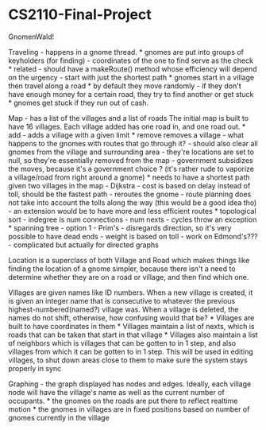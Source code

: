 # CS2110-Final-Project

GnomenWald!

Traveling - happens in a gnome thread.
	* gnomes are put into groups of keyholders (for finding)
		- coordinates of the one to find serve as the check
	* related - should have a makeRoute() method whose efficiency will depend on the urgency
		- start with just the shortest path
	* gnomes start in a village then travel along a road
	* by default they move randomly
		- if they don't have enough money for a certain road, they try to find another or get stuck
	* gnomes get stuck if they run out of cash. 

Map - has a list of the villages and a list of roads
The initial map is built to have 16 villages. Each village added has one road in, and one road out.
	* add - adds a village with a given limit
	* remove removes a village - what happens to the gnomes with routes that go through it?
		- should also clear all gnomes from the village and surrounding area
		- they're locations are set to null, so they're essentially removed from the map
		- government subsidizes the moves, because it's a government choice ?
			(it's rather rude to vaporize a village/road from right around a gnome)
	* needs to have a shortest path given two villages in the map
		- Dijkstra - cost is based on delay instead of toll, should be the fastest path
		- reroutes the gnome
		- route planning does not take into account the tolls along the way (this would be a good idea tho)
		- an extension would be to have more and less efficient routes
	* topological sort
		- indegree is num connections - num nexts 
		- cycles throw an exception
	* spanning tree
		- option 1 - Prim's - disregards direction, so it's very possible to have dead ends
		- weight is based on toll
		- work on Edmond's??? - complicated but actually for directed graphs

Location is a superclass of both Village and Road which makes things like finding the location of a gnome
simpler, because there isn't a need to determine whether they are on a road or village, and then find which
one.

Villages are given names like ID numbers. When a new village is created, it is given an integer name that is
consecutive to whatever the previous highest-numbered(named?) village was. When a village is deleted, the
names do not shift, otherwise, how confusing would that be?
	* Villages are built to have coordinates in them
	* Villages maintain a list of nexts, which is roads that can be taken that start in that village
	* Villages also maintain a list of neighbors which is villages that can be gotten to in 1 step, and also
	villages from which it can be gotten to in 1 step. This will be used in editing villages, to shut down
	areas close to them to make sure the system stays properly in sync

Graphing - the graph displayed has nodes and edges. Ideally, each village node will have the village's name
as well as the current number of occupants.
	* the gnomes on the roads are put there to reflect realtime motion
	* the gnomes in villages are in fixed positions based on number of gnomes currently in the village
